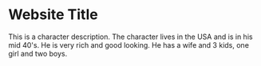 # Website Title

This is a character description. The character lives in the USA and is in his mid 40's. He is very rich and good looking. He has a wife and 3 kids, one girl and two boys.